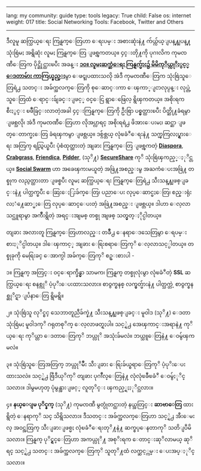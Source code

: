 

---

lang: my
community: guide
type: tools
legacy: True
child: False
os: internet
weight: 017
title: Social Networking Tools: Facebook, Twitter and Others

---

ဒီလူမူ ဆက္သြယ္ေရး ကြန္ရက္ေတြဟာ ေရးပမ္း အစားဆုံးနဲ႔ က်ယ္က်ယ္ျပန္႔ျပန္႔ သုံးစြဲမႈ အရွိဆုံး လူမႈ ကြန္ရက္ေတြ ျဖစ္ၾကတယ္။ ၄င္းတို႔ကို ပုဂၢလိက ကုမၸဏီေတြက ပိုင္ဆိုင္ထားၿပီး အခန္း  [**၁၀။ လူမႈဆက္ဆံေရး ကြန္ရက္မ်ား၌ မိမိကုိယ္ကုိႏွင့္ ေဒတာမ်ား ကာကြယ္နည္း**](/my/chapter-10)မွာ ေဖၚျပထားသလို အဲဒီ ကုမၸဏီေတြက သုံးစြဲသူေတြရဲ႕ သတင္း အခ်က္အလက္ေတြကို စုေဆာင္းကာ ေၾကာ္ျငာလုပ္ငန္း လုပ္တဲ့ သူေတြထံ ေရာင္းခ်ျခင္းျဖင့္ ၀င္ေငြ ရွာေဖြေလ့ ရွိၾကတယ္။ အစိုးရက စီးႏွင္း ၿဖိဳခြင္းလာတဲ့အခါ ၄င္းကြန္ရက္ေတြကို ဦးစြာ ပစ္မွတ္ထားၿပီး ပိတ္ဆို႔ခံရမွာ ျဖစ္သလို၊ အဲဒီ ကုမၸဏီေတြဟာ လိုအပ္လာရင္ အစိုးရရဲ႕ ဖိအားေပးမႈ၊ ဆင္ဆာ ျဖတ္ေတာက္မႈေတြ ခံရၾကမွာ ျဖစ္တယ္။ ဒစ္ဂ်စ္တယ္ လုံၿခံဳေရးနဲ႔ သက္ၾကြလႈပ္ရွားေရး အတြက္ ရည္ရြယ္ၿပီး ပုံစံထုတ္ထားတဲ့ အျခား ကြန္ရက္ေတြ ျဖစ္ၾကတဲ့  [**Diaspora**](http://joindiaspora.com), [**Crabgrass**](http://we.riseup.net), [**Friendica**](http://friendica.com/), [**Pidder**](https://pidder.com), (သုိ႔) [**SecureShare**](http://secushare.org) ကုိ သုံးစြဲၾကည့္ႏုိင္တယ္။ [**Social Swarm**](http://socialswarm.net) ဟာ အခေၾကးမယူတဲ့ အဖြဲ႔အစည္းမွ အႀကံေပးအဖြဲ႔ တစ္ခုက လည္ပတ္ထားတာ ျဖစ္ၿပီး လူမႈ ဆက္သြယ္ေရး ကြန္ရက္ေတြရဲ႕ သီးသန္႔ျဖစ္ျခင္းနဲ႔ ပါတ္သက္ၿပီး ေဆြးေႏြးခ်က္ေတြ၊ ပညာေပး လုပ္ေဆာင္မႈေတြ၊ စည္းရုံးလႈံ႔ေဆာ္မႈေတြ လုပ္ေဆာင္ေပးတဲ့ အဖြဲ႔အစည္း ျဖစ္တယ္။ ဒါဟာ ေလ့လာ သင္ယူရာမွာ အက်ိဳးရွိတဲ့ အရင္းအျမစ္ တစ္ခု အျဖစ္ သတ္မွတ္ႏိုင္ပါတယ္။

တျခား အလားတူ ကြန္ရက္ေတြဟာလည္း တခ်ိဳ႕ ေနရာေဒသေတြမွာ ေရပမ္းစားႏုိင္ပါတယ္။ ဒါေၾကာင့္ အျခား ေရြးစရာေတြကုိ ေလ့လာသင့္ပါတယ္။ တစ္ခုခုကို မေရြးခင္ ေအာက္ပါ အခ်က္ေတြကုိ စဥ္းစားပါ -

၁။ ကြန္ရက္ အတြင္း ၀င္ေရာက္ခ်ိန္မွာ သာမက၊ ကြန္ရက္ တစ္ခုလုံးမွာ လုံၿခံဳတဲ့ **SSL** ဆက္သြယ္ေရး စနစ္ကုိ ပံ့ပုိးေပးထားသလား။ စာ၀ွက္စနစ္ လက္မွတ္မ်ားနဲ႔ ပါတ္သက္တဲ့ စာ၀ွက္စနစ္ဆုိင္ရာ ျပႆနာေတြ ရွိမရွိ။

၂။ သုံးစြဲသူ လုိင္စင္ သေဘာတူညီခ်က္နဲ႔ သီးသန္႔ျဖစ္ျခင္း မူ၀ါဒ (သုိ႔) ေဒတာ သုံးစြဲမႈ မူ၀ါဒကုိ ဂရုတစုိက္ ေလ့လာဖတ္ရႈပါ။ သင့္ရဲ႕ အေၾကာင္းအရာနဲ႔ ကုိယ္ေရး ကုိယ္တာ ေဒတာေတြကုိ ဘယ္လုိ အသုံးခ်မလဲ။ ဘယ္သူေတြနဲ႔ ေ၀မွ်ၾကမလဲ။

၃။ သုံးစြဲသူေတြအတြက္ ဘယ္လုိမ်ိဳး သီးျခား ေရြးခ်ယ္စရာေတြကုိ ပံ့ပုိးေပးထားသလဲ။ သင့္ရဲ႕ ဗြီဒီယုိကုိ တျခား ပုဂၢဳိလ္ေတြနဲ႔ လုံလုံၿခဳံၿခံဳ ေ၀မွ်ႏုိင္သလား။ ဒါမွမဟုတ္ ပုံမွန္အားျဖင့္ လူတုိင္း ၾကည့္ရႈႏုိင္သလား။

၄။ **နယ္ေျမ ပုိင္နက္** (သုိ႔) ကုမၸဏီ မွတ္ပုံတင္ထားတဲ့ နယ္အတြင္း **ဆာဗာေတြ** ထားရွိတဲ့ ေနရာကုိ သင္ သိရွိသလား။ ဒီသတင္း အခ်က္အလက္ေတြဟာ သင့္ရဲ႕ အီးေမးလ္ အ၀င္အထြက္ သီးျခားျဖစ္မႈ လုံၿခံဳေရးတုိ႔နဲ႔ ဆက္စပ္ေနတာကုိ သတိျပဳမိသလား။ ကြန္ရက္ ပုိင္ရွင္ေတြဟာ အကယ္လုိ႔ အစုိးရက ေတာင္းဆုိလာမယ္ ဆုိရင္ သင့္ရဲ႕ သတင္း အခ်က္အလက္ေတြကုိ သူတုိ႔ထံ လက္ဆင့္ကမ္း ေပးအပ္ႏုိင္သလား။

